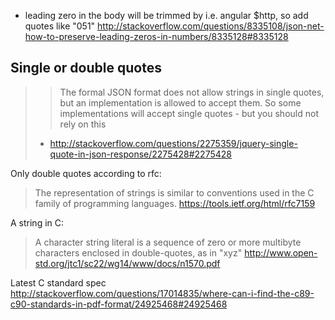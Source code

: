 - leading zero in the body will be trimmed by i.e. angular $http, so add quotes like "051" http://stackoverflow.com/questions/8335108/json-net-how-to-preserve-leading-zeros-in-numbers/8335128#8335128

## Single or double quotes

>> The formal JSON format does not allow strings in single quotes, but an implementation is allowed to accept them.
> So some implementations will accept single quotes - but you should not rely on this
> - http://stackoverflow.com/questions/2275359/jquery-single-quote-in-json-response/2275428#2275428

Only double quotes according to rfc:

> The representation of strings is similar to conventions used in the C family of programming languages.
https://tools.ietf.org/html/rfc7159

A string in C:

> A character string literal is a sequence of zero or more multibyte characters enclosed in
double-quotes, as in "xyz"
http://www.open-std.org/jtc1/sc22/wg14/www/docs/n1570.pdf

Latest C standard spec http://stackoverflow.com/questions/17014835/where-can-i-find-the-c89-c90-standards-in-pdf-format/24925468#24925468
